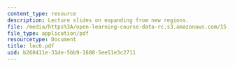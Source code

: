 ```yaml
---
content_type: resource
description: Lecture slides on expanding from new regions.
file: /media/https%3A/open-learning-course-data-rc.s3.amazonaws.com/15-220-global-strategy-and-organization-spring-2008/b260411e31de5bb916085ee51e3c2711_lec6.pdf
file_type: application/pdf
resourcetype: Document
title: lec6.pdf
uid: b260411e-31de-5bb9-1608-5ee51e3c2711
---
```


